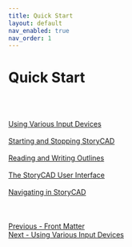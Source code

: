 ```yaml
---
title: Quick Start
layout: default
nav_enabled: true
nav_order: 1
---
```

# Quick Start #
 <br/>
 <br/>

[Using Various Input Devices](Using_Various_Input_Devices.md) <br/><br/>
[Starting and Stopping StoryCAD](Starting_and_Stopping_StoryCAD.md) <br/><br/>
[Reading and Writing Outlines](Reading_and_Writing_Outlines.md) <br/><br/>
[The StoryCAD User Interface](The_StoryCAD_User_Interface.md) <br/><br/>
[Navigating in StoryCAD](Navigating_in_StoryCAD.md) <br/><br/>
 <br/>
 <br/>
[Previous - Front Matter](Front_Matter.md) <br/>
[Next - Using Various Input Devices](Using_Various_Input_Devices.md) <br/>
